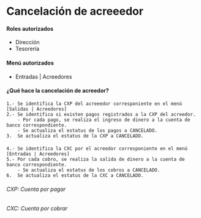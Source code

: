 # Cancelación de acreeedor

#### Roles autorizados
- Dirección
- Tesorería

#### Menú autorizados
- Entradas | Acreedores

#### ¿Qué hace la cancelación de acreedor?    
    1.- Se identifica la CXP del acreeedor corresponiente en el menú [Salidas | Acreedores]
    2.- Se identifica si existen pagos registrados a la CXP del acreedor.
        - Por cada pago, se realiza el ingreso de dinero a la cuenta de banco correspondiente.
        - Se actualiza el estatus de los pagos a CANCELADO.
    3.  Se actualiza el estatus de la CXP a CANCELADO.
        
 ####
  
    4.- Se identifica la CXC por el acreedor corresponiente en el menú [Entradas | Acreedores]
    5.- Por cada cobro, se realiza la salida de dinero a la cuenta de banco correspondiente.
        - Se actualiza el estatus de los cobros a CANCELADO.
    6.  Se actualiza el estatus de la CXC a CANCELADO.
    
    
###### CXP: Cuenta por pagar
###### CXC: Cuenta por cobrar
